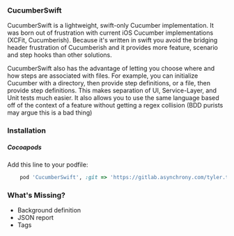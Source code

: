 ### CucumberSwift
CucumberSwift is a lightweight, swift-only Cucumber implementation. It was born out of frustration with current iOS Cucumber implementations (XCFit, Cucumberish). Because it's written in swift you avoid the bridging header frustration of Cucumberish and it provides more feature, scenario and step hooks than other solutions.

CucumberSwift also has the advantage of letting you choose where and how steps are associated with files. For example, you can initialize Cucumber with a directory, then provide step definitions, or a file, then provide step definitions. This makes separation of UI, Service-Layer, and Unit tests much easier. It also allows you to use the same language based off of the context of a feature without getting a regex collision (BDD purists may argue this is a bad thing)

### Installation
##### Cocoapods
Add this line to your podfile:
```ruby
    pod 'CucumberSwift', :git => 'https://gitlab.asynchrony.com/tyler.thompson/CucumberSwift.git'
```

### What's Missing?

- Background definition
- JSON report
- Tags